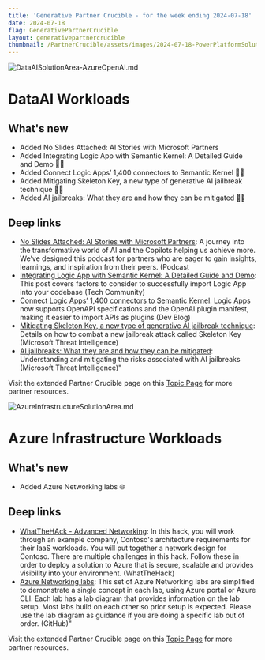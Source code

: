 ```yaml
---
title: 'Generative Partner Crucible - for the week ending 2024-07-18'
date: 2024-07-18
flag: GenerativePartnerCrucible
layout: generativepartnercrucible
thumbnail: /PartnerCrucible/assets/images/2024-07-18-PowerPlatformSolutionArea.md-image.png
---
```


![ DataAISolutionArea-AzureOpenAI.md ]( /PartnerCrucible/assets/images/2024-07-18-DataAISolutionArea-AzureOpenAI.md-image.png )

# DataAI Workloads

## What's new

- Added No Slides Attached: AI Stories with Microsoft Partners
- Added Integrating Logic App with Semantic Kernel: A Detailed Guide and Demo 📝🔗
- Added Connect Logic Apps’ 1,400 connectors to Semantic Kernel 🔄🔗
- Added Mitigating Skeleton Key, a new type of generative AI jailbreak technique 🚨🔗
- Added AI jailbreaks: What they are and how they can be mitigated 🔐🔗

## Deep links
- [No Slides Attached: AI Stories with Microsoft Partners](https://news.microsoft.com/podcasts/no-slides-attached/): A journey into the transformative world of AI and the Copilots helping us achieve more. We’ve designed this podcast for partners who are eager to gain insights, learnings, and inspiration from their peers. (Podcast
- [Integrating Logic App with Semantic Kernel: A Detailed Guide and Demo](https://techcommunity.microsoft.com/t5/fasttrack-for-azure/integrating-logic-app-with-semantic-kernel-a-detailed-guide-and/ba-p/4184910): This post covers factors to consider to successfully import Logic App into your codebase (Tech Community)
- [Connect Logic Apps’ 1,400 connectors to Semantic Kernel](https://devblogs.microsoft.com/semantic-kernel/connect-logic-apps-1400-connectors-to-semantic-kernel/): Logic Apps now supports OpenAPI specifications and the OpenAI plugin manifest, making it easier to import APIs as plugins (Dev Blog)
- [Mitigating Skeleton Key, a new type of generative AI jailbreak technique](https://www.microsoft.com/en-us/security/blog/2024/06/26/mitigating-skeleton-key-a-new-type-of-generative-ai-jailbreak-technique/): Details on how to combat a new jailbreak attack called Skeleton Key (Microsoft Threat Intelligence)
- [AI jailbreaks: What they are and how they can be mitigated](https://www.microsoft.com/en-us/security/blog/2024/06/04/ai-jailbreaks-what-they-are-and-how-they-can-be-mitigated/): Understanding and mitigating the risks associated with AI jailbreaks (Microsoft Threat Intelligence)"

Visit the extended Partner Crucible page on this [Topic Page](https://lagimik.github.io/PartnerCrucible/DataAISolutionArea-AzureOpenAI) for more partner resources.

![ AzureInfrastructureSolutionArea.md ]( /PartnerCrucible/assets/images/2024-07-18-AzureInfrastructureSolutionArea.md-image.png )

# Azure Infrastructure Workloads

## What's new

- Added Azure Networking labs 🌐

## Deep links

- [WhatTheHAck - Advanced Networking](https://github.com/microsoft/WhatTheHack/blob/master/028-AdvancedNetworking/README.md): In this hack, you will work through an example company, Contoso's architecture requirements for their IaaS workloads. You will put together a network design for Contoso. There are multiple challenges in this hack. Follow these in order to deploy a solution to Azure that is secure, scalable and provides visibility into your environment. (WhatTheHack)
- [Azure Networking labs](https://github.com/binals/azurenetworking): This set of Azure Networking labs are simplified to demonstrate a single concept in each lab, using Azure portal or Azure CLI. Each lab has a lab diagram that provides information on the lab setup. Most labs build on each other so prior setup is expected. Please use the lab diagram as guidance if you are doing a specific lab out of order. (GitHub)"

Visit the extended Partner Crucible page on this [Topic Page](https://lagimik.github.io/PartnerCrucible/AzureInfrastructureSolutionArea) for more partner resources.

